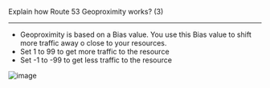 Explain how Route 53 Geoproximity works? (3)

---

-  Geoproximity is based on a Bias value. You use this Bias value to shift more traffic away o close to your resources.
-  Set 1 to 99 to get more traffic to the resource
-  Set -1 to -99 to get less traffic to the resource

![image](https://user-images.githubusercontent.com/1868409/127087188-80a219b7-b25d-4558-adc9-009016945330.png)
